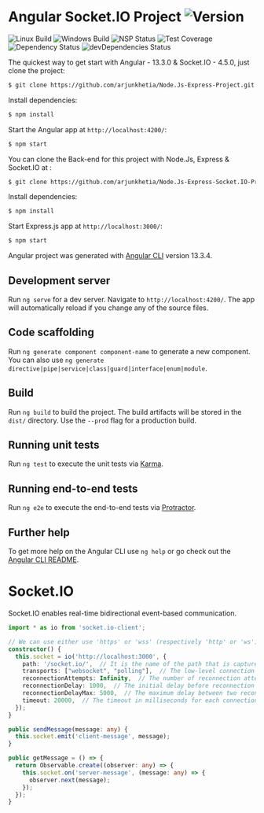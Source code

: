 # Angular Socket.IO Project   ![Version][version-image]

![Linux Build][linuxbuild-image]
![Windows Build][windowsbuild-image]
![NSP Status][nspstatus-image]
![Test Coverage][coverage-image]
![Dependency Status][dependency-image]
![devDependencies Status][devdependency-image]

The quickest way to get start with Angular - 13.3.0 & Socket.IO - 4.5.0, just clone the project:

```bash
$ git clone https://github.com/arjunkhetia/Node.Js-Express-Project.git
```

Install dependencies:

```bash
$ npm install
```

Start the Angular app at `http://localhost:4200/`:

```bash
$ npm start
```

You can clone the Back-end for this project with Node.Js, Express & Socket.IO at :

```bash
$ git clone https://github.com/arjunkhetia/Node.Js-Express-Socket.IO-Project.git
```

Install dependencies:

```bash
$ npm install
```

Start Express.js app at `http://localhost:3000/`:

```bash
$ npm start
```

Angular project was generated with [Angular CLI](https://github.com/angular/angular-cli) version 13.3.4.

## Development server

Run `ng serve` for a dev server. Navigate to `http://localhost:4200/`. The app will automatically reload if you change any of the source files.

## Code scaffolding

Run `ng generate component component-name` to generate a new component. You can also use `ng generate directive|pipe|service|class|guard|interface|enum|module`.

## Build

Run `ng build` to build the project. The build artifacts will be stored in the `dist/` directory. Use the `--prod` flag for a production build.

## Running unit tests

Run `ng test` to execute the unit tests via [Karma](https://karma-runner.github.io).

## Running end-to-end tests

Run `ng e2e` to execute the end-to-end tests via [Protractor](http://www.protractortest.org/).

## Further help

To get more help on the Angular CLI use `ng help` or go check out the [Angular CLI README](https://github.com/angular/angular-cli/blob/master/README.md).

# Socket.IO

Socket.IO enables real-time bidirectional event-based communication.

```ts
import * as io from 'socket.io-client';

// We can use either use 'https' or 'wss' (respectively 'http' or 'ws')
constructor() {
  this.socket = io('http://localhost:3000', {
    path: '/socket.io/',  // It is the name of the path that is captured on the server side.
    transports: ["websocket", "polling"],  // The low-level connection to the Socket.IO server.
    reconnectionAttempts: Infinity,  // The number of reconnection attempts before giving up.
    reconnectionDelay: 1000,  // The initial delay before reconnection in milliseconds
    reconnectionDelayMax: 5000,  // The maximum delay between two reconnection attempts. Each attempt increases the reconnection delay by 2x.
    timeout: 20000,  // The timeout in milliseconds for each connection attempt.
  });
}

public sendMessage(message: any) {
  this.socket.emit('client-message', message);
}

public getMessage = () => {
  return Observable.create((observer: any) => {
    this.socket.on('server-message', (message: any) => {
      observer.next(message);
    });
  });
}
```

[version-image]: https://img.shields.io/badge/Version-1.0.0-orange.svg
[linuxbuild-image]: https://img.shields.io/badge/Linux-passing-brightgreen.svg
[windowsbuild-image]: https://img.shields.io/badge/Windows-passing-brightgreen.svg
[nspstatus-image]: https://img.shields.io/badge/nsp-no_known_vulns-blue.svg
[coverage-image]: https://img.shields.io/coveralls/expressjs/express/master.svg
[dependency-image]: https://img.shields.io/badge/dependencies-up_to_date-brightgreen.svg
[devdependency-image]: https://img.shields.io/badge/devdependencies-up_to_date-yellow.svg
